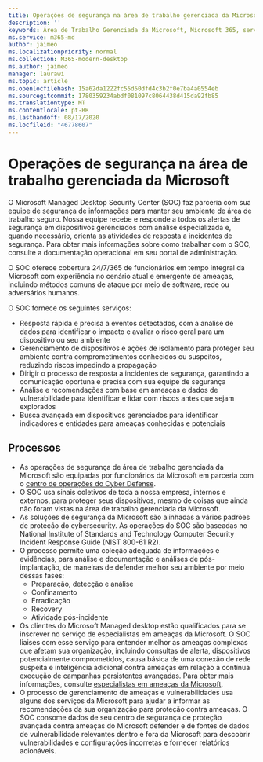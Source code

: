 ```yaml
---
title: Operações de segurança na área de trabalho gerenciada da Microsoft
description: ''
keywords: Área de Trabalho Gerenciada da Microsoft, Microsoft 365, serviço, documentação
ms.service: m365-md
author: jaimeo
ms.localizationpriority: normal
ms.collection: M365-modern-desktop
ms.author: jaimeo
manager: laurawi
ms.topic: article
ms.openlocfilehash: 15a62da1222fc55d50dfd4c3b2f0e7ba4a0554eb
ms.sourcegitcommit: 1780359234abdf081097c8064438d415da92fb85
ms.translationtype: MT
ms.contentlocale: pt-BR
ms.lasthandoff: 08/17/2020
ms.locfileid: "46778607"
---
```

# <a name="security-operations-in-microsoft-managed-desktop"></a>Operações de segurança na área de trabalho gerenciada da Microsoft

O Microsoft Managed Desktop Security Center (SOC) faz parceria com sua equipe de segurança de informações para manter seu ambiente de área de trabalho seguro. Nossa equipe recebe e responde a todos os alertas de segurança em dispositivos gerenciados com análise especializada e, quando necessário, orienta as atividades de resposta a incidentes de segurança. Para obter mais informações sobre como trabalhar com o SOC, consulte a documentação operacional em seu portal de administração.

O SOC oferece cobertura 24/7/365 de funcionários em tempo integral da Microsoft com experiência no cenário atual e emergente de ameaças, incluindo métodos comuns de ataque por meio de software, rede ou adversários humanos.

O SOC fornece os seguintes serviços:
- Resposta rápida e precisa a eventos detectados, com a análise de dados para identificar o impacto e avaliar o risco geral para um dispositivo ou seu ambiente
- Gerenciamento de dispositivos e ações de isolamento para proteger seu ambiente contra comprometimentos conhecidos ou suspeitos, reduzindo riscos impedindo a propagação
- Dirigir o processo de resposta a incidentes de segurança, garantindo a comunicação oportuna e precisa com sua equipe de segurança
- Análise e recomendações com base em ameaças e dados de vulnerabilidade para identificar e lidar com riscos antes que sejam explorados
- Busca avançada em dispositivos gerenciados para identificar indicadores e entidades para ameaças conhecidas e potenciais

## <a name="processes"></a>Processos

- As operações de segurança de área de trabalho gerenciada da Microsoft são equipadas por funcionários da Microsoft em parceria com o [centro de operações do Cyber Defense](https://www.microsoft.com/msrc/cdoc). 
- O SOC usa sinais coletivos de toda a nossa empresa, internos e externos, para proteger seus dispositivos, mesmo de coisas que ainda não foram vistas na área de trabalho gerenciada da Microsoft.
- As soluções de segurança da Microsoft são alinhadas a vários padrões de proteção do cybersecurity. As operações do SOC são baseadas no National Institute of Standards and Technology Computer Security Incident Response Guide (NIST 800-61 R2).
- O processo permite uma coleção adequada de informações e evidências, para análise e documentação e análises de pós-implantação, de maneiras de defender melhor seu ambiente por meio dessas fases:
    - Preparação, detecção e análise
    - Confinamento
    - Erradicação
    - Recovery
    - Atividade pós-incidente
- Os clientes do Microsoft Managed desktop estão qualificados para se inscrever no serviço de especialistas em ameaças da Microsoft. O SOC liaises com esse serviço para entender melhor as ameaças complexas que afetam sua organização, incluindo consultas de alerta, dispositivos potencialmente comprometidos, causa básica de uma conexão de rede suspeita e inteligência adicional contra ameaças em relação à contínua execução de campanhas persistentes avançadas. Para obter mais informações, consulte [especialistas em ameaças da Microsoft](https://docs.microsoft.com/windows/security/threat-protection/microsoft-defender-atp/microsoft-threat-experts).
- O processo de gerenciamento de ameaças e vulnerabilidades usa alguns dos serviços da Microsoft para ajudar a informar as recomendações da sua organização para proteção contra ameaças. O SOC consome dados de seu centro de segurança de proteção avançada contra ameaças do Microsoft defender e de fontes de dados de vulnerabilidade relevantes dentro e fora da Microsoft para descobrir vulnerabilidades e configurações incorretas e fornecer relatórios acionáveis.
